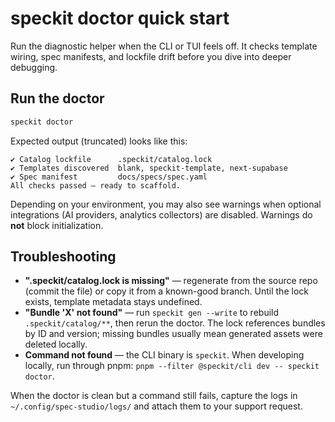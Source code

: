 # speckit doctor quick start

Run the diagnostic helper when the CLI or TUI feels off. It checks template wiring, spec manifests, and lockfile drift before you dive into deeper debugging.

## Run the doctor

```bash
speckit doctor
```

Expected output (truncated) looks like this:

```
✔ Catalog lockfile      .speckit/catalog.lock
✔ Templates discovered  blank, speckit-template, next-supabase
✔ Spec manifest         docs/specs/spec.yaml
All checks passed — ready to scaffold.
```

Depending on your environment, you may also see warnings when optional integrations (AI providers, analytics collectors) are disabled. Warnings do **not** block initialization.

## Troubleshooting

- **".speckit/catalog.lock is missing"** — regenerate from the source repo (commit the file) or copy it from a known-good branch. Until the lock exists, template metadata stays undefined.
- **"Bundle 'X' not found"** — run `speckit gen --write` to rebuild `.speckit/catalog/**`, then rerun the doctor. The lock references bundles by ID and version; missing bundles usually mean generated assets were deleted locally.
- **Command not found** — the CLI binary is `speckit`. When developing locally, run through pnpm: `pnpm --filter @speckit/cli dev -- speckit doctor`.

When the doctor is clean but a command still fails, capture the logs in `~/.config/spec-studio/logs/` and attach them to your support request.
